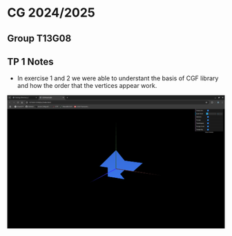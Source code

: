 # CG 2024/2025

## Group T13G08

## TP 1 Notes

- In exercise 1 and 2 we were able to understant the basis of CGF library and how the order that the vertices appear work.

![Screenshot 1](screenshots/CG-t13g08-tp1-1.png)